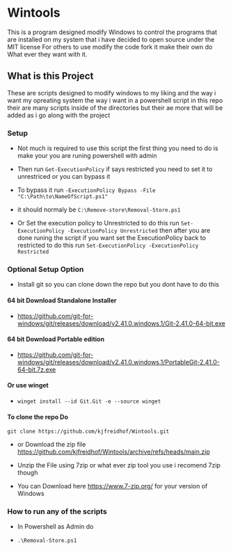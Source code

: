 # Wintools
This is a program designed modify Windows to control the programs that are installed on my system that i have decided to open source under the MIT license For others to use modify the code fork it make their own do What ever they want with it.

## What is this Project 
  These are scripts designed to modify windows to my liking and the way i want my opreating system the way i want in a powershell script in this repo their are many scripts inside of the directories but their ae more that will be added as i go along with the project   

### Setup 
-   Not much is required to use this script the first thing you need to do is
make your you are runing powershell with admin

- Then run `Get-ExecutionPolicy` if says restricted you need to set it to unrestriced or you can bypass it 

- To bypass it run `-ExecutionPolicy Bypass -File "C:\Path\to\NameOfScript.ps1"`

- it should normaly be `C:\Remove-store\Removal-Store.ps1`

- Or Set the execution policy to Unrestricted to do this run `Set-ExecutionPolicy -ExecutionPolicy Unrestricted` then after you are done runing the script if you want set the ExecutionPolicy back to restricted to do this run `Set-ExecutionPolicy -ExecutionPolicy Restricted`

### Optional Setup Option 

- Install git so you can clone down the repo but you dont
 have to do this 

 #### 64 bit Download Standalone Installer 
 - https://github.com/git-for-windows/git/releases/download/v2.41.0.windows.1/Git-2.41.0-64-bit.exe

#### 64 bit Download Portable edition 
 - https://github.com/git-for-windows/git/releases/download/v2.41.0.windows.1/PortableGit-2.41.0-64-bit.7z.exe

#### Or use winget 
 - `winget install --id Git.Git -e --source winget`

#### To clone the repo Do 

```
git clone https://github.com/kjfreidhof/Wintools.git
```

- or Download the zip file https://github.com/kjfreidhof/Wintools/archive/refs/heads/main.zip

- Unzip the File using 7zip or what ever zip tool you use i recomend 7zip though

- You can Download here https://www.7-zip.org/ for your version of Windows 

### How to run any of the scripts

- In Powershell as Admin do 

- ```
  .\Removal-Store.ps1 
  ```
